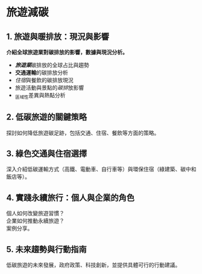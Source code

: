 # 旅遊減碳
##  1. 旅遊與暖排放：現況與影響
**介紹全球旅遊業對碳排放的影響，數據與現況分析。**
-  ***旅遊業***碳排放的全球占比與趨勢
-  **交通運輸**的碳排放分析
-  *住宿*與餐飲的碳排放現況
-  旅遊活動與景點的*碳排*放影響
-  <sub>區域性</sub>差異與熱點分析
## 2. 低碳旅遊的關鍵策略
探討如何降低旅遊碳足跡，包括交通、住宿、餐飲等方面的策略。
## 3. 綠色交通與住宿選擇
深入介紹低碳運輸方式（高鐵、電動車、自行車等）與環保住宿（綠建築、碳中和飯店等）。
## 4. 實踐永續旅行：個人與企業的角色
個人如何改變旅遊習慣？\
企業如何推動永續旅遊？\
案例分享。
## 5. 未來趨勢與行動指南
低碳旅遊的未來發展，政府政策、科技創新，並提供具體可行的行動建議。
